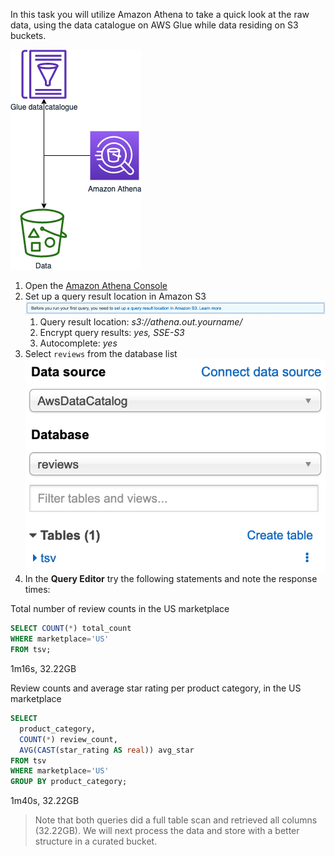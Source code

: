 In this task you will utilize Amazon Athena to take a quick look at the raw data, using the data catalogue on AWS Glue while data residing on S3 buckets.

![04-athena](images/04_quicklook.png)

1. Open the [Amazon Athena Console](https://console.aws.amazon.com/athena/home)
2. Set up a query result location in Amazon S3![Athena settings](images/athena_setting.png)
   1. Query result location: *s3://athena.out.yourname/*
   2. Encrypt query results: *yes, SSE-S3*
   3. Autocomplete: *yes*
3. Select `reviews` from the database list
![Select database in Athena](images/athena-database.png)
4. In the **Query Editor** try the following statements and note the response times:

Total number of review counts in the US marketplace
```sql
SELECT COUNT(*) total_count
WHERE marketplace='US'
FROM tsv;
```
1m16s, 32.22GB

Review counts and average star rating per product category, in the US marketplace
```sql
SELECT
  product_category,
  COUNT(*) review_count,
  AVG(CAST(star_rating AS real)) avg_star
FROM tsv
WHERE marketplace='US'
GROUP BY product_category;
```
1m40s, 32.22GB

> Note that both queries did a full table scan and retrieved all columns (32.22GB). We will next process the data and store with a better structure in a curated bucket.

